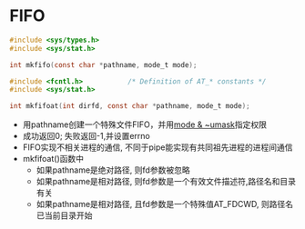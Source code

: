 # FIFO

```c
#include <sys/types.h>
#include <sys/stat.h>

int mkfifo(const char *pathname, mode_t mode);

#include <fcntl.h>           /* Definition of AT_* constants */
#include <sys/stat.h>

int mkfifoat(int dirfd, const char *pathname, mode_t mode);
```

- 用pathname创建一个特殊文件FIFO，并用[mode & ~umask](linux-file-api-fd-open.md)指定权限
- 成功返回0; 失败返回-1,并设置errno
- FIFO实现不相关进程的通信, 不同于pipe能实现有共同祖先进程的进程间通信
- mkfifoat()函数中
  - 如果pathname是绝对路径, 则fd参数被忽略
  - 如果pathname是相对路径, 则fd参数是一个有效文件描述符,路径名和目录有关
  - 如果pathname是相对路径, 且fd参数是一个特殊值AT_FDCWD, 则路径名已当前目录开始